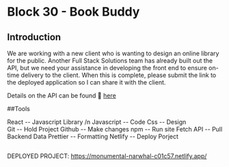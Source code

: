 # Block 30 - Book Buddy

## Introduction

We are working with a new client who is wanting to design an online library for the public. Another Full Stack Solutions team has already built out the API, but we need your assistance in developing the front end to ensure on-time delivery to the client. When this is complete, please submit the link to the deployed application so I can share it with the client.

Details on the API can be found 🔗 [here](https://fsa-book-buddy-b6e748d1380d.herokuapp.com/docs/)

##Tools

React -- Javascript Library /n
Javascript -- Code
Css -- Design  
Git -- Hold Project 
Github -- Make changes
npm -- Run site 
Fetch API -- Pull Backend Data
Prettier -- Formatting
Netlify -- Deploy Porject

##


DEPLOYED PROJECT:
https://monumental-narwhal-c01c57.netlify.app/

